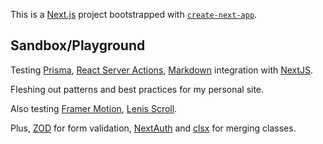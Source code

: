 This is a [Next.js](https://nextjs.org/) project bootstrapped with [`create-next-app`](https://github.com/vercel/next.js/tree/canary/packages/create-next-app).

## Sandbox/Playground

Testing [Prisma](https://www.prisma.io/), [React Server Actions](https://react.dev/reference/react/use-server), [Markdown](https://www.markdownguide.org/) integration with [NextJS](https://nextjs.org/).

Fleshing out patterns and best practices for my personal site.

Also testing [Framer Motion](https://www.framer.com/motion/), [Lenis Scroll](https://github.com/studio-freight/lenis).

Plus, [ZOD](https://zod.dev/) for form validation, [NextAuth](https://next-auth.js.org/) and [clsx](https://www.npmjs.com/package/clsx) for merging classes.
